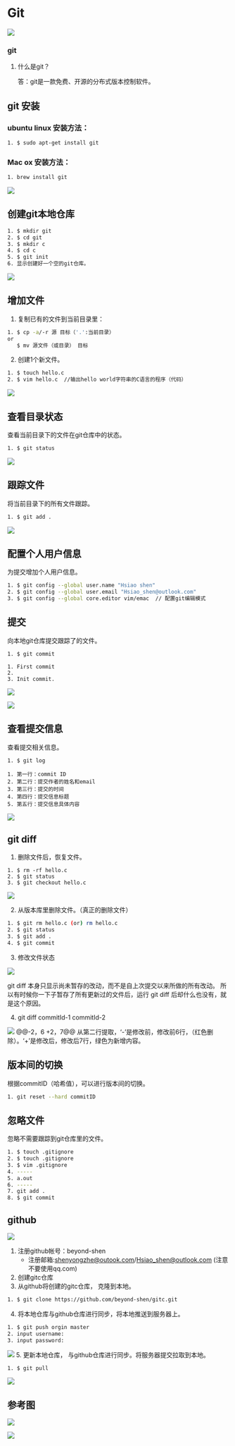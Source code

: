 # Git 
![](https://ss2.bdstatic.com/70cFvnSh_Q1YnxGkpoWK1HF6hhy/it/u=3432955071,2879031477&fm=23&gp=0.jpg)
### git 
1. 什么是git？

      答：git是一款免费、开源的分布式版本控制软件。
## git 安装
### ubuntu linux 安装方法：
```sh
1. $ sudo apt-get install git
```
### Mac ox 安装方法：
```sh
1. brew install git
```
![](http://p1.bqimg.com/1949/f4ee3239fb478b87s.png)
## 创建git本地仓库
```sh
1. $ mkdir git
2. $ cd git
3. $ mkdir c
4. $ cd c
5. $ git init
6. 显示创建好一个空的git仓库。 
```
![](http://i1.piimg.com/1949/ebcb840f705f8ea2s.png)


## 增加文件
1. 复制已有的文件到当前目录里：
```sh
1. $ cp -a/-r 源 目标（'.':当前目录） 
or
   $ mv 源文件（或目录） 目标
```
2. 创建1个新文件。
```sh
1. $ touch hello.c
2. $ vim hello.c  //输出hello world字符串的C语言的程序（代码）
```
![](http://i1.piimg.com/1949/9669b91fafd69810s.png)
## 查看目录状态
查看当前目录下的文件在git仓库中的状态。
```sh
1. $ git status
```
![](http://i1.piimg.com/1949/7ef7de56dc443641s.png)
## 跟踪文件
将当前目录下的所有文件跟踪。
```sh
1. $ git add .
```
![](http://i1.piimg.com/1949/170017fa02a803bcs.png)
## 配置个人用户信息
为提交增加个人用户信息。
```sh
1. $ git config --global user.name "Hsiao shen"
2. $ git config --global user.email "Hsiao_shen@outlook.com"
3. $ git config --global core.editor vim/emac  // 配置git编辑模式
```
## 提交
向本地git仓库提交跟踪了的文件。
```sh
1. $ git commit
```
```
1. First commit
2. 
3. Init commit.
```
![](http://p1.bpimg.com/1949/28e02a748dd14653s.png)

![](http://p1.bpimg.com/1949/d4c33e94132472abs.png)
## 查看提交信息
查看提交相关信息。
```sh
1. $ git log
```
```
1. 第一行：commit ID
2. 第二行：提交作者的姓名和email
3. 第三行：提交的时间
4. 第四行：提交信息标题
5. 第五行：提交信息具体内容
```
![](http://i1.piimg.com/1949/14f358f7040fd0a0s.png)

## git diff
1. 删除文件后，恢复文件。
```
1. $ rm -rf hello.c
2. $ git status
3. $ git checkout hello.c
```
![](http://p1.bpimg.com/1949/da987f5f36d5655bs.png)

2. 从版本库里删除文件。（真正的删除文件）
```sh
1. $ git rm hello.c (or) rm hello.c
2. $ git status
3. $ git add .
4. $ git commit
```
3. 修改文件状态

![](http://i1.piimg.com/1949/be9c5d8c57195fdds.png)

git diff 本身只显示尚未暂存的改动，而不是自上次提交以来所做的所有改动。 所以有时候你一下子暂存了所有更新过的文件后，运行 git diff 后却什么也没有，就是这个原因。

4. git diff commitId-1 commitId-2

![](http://i1.piimg.com/1949/e28f65d9578ce778s.png)
@@-2，6 +2，7@@
从第二行提取，‘-’是修改前，修改前6行，（红色删除）。‘+’是修改后，修改后7行，绿色为新增内容。
## 版本间的切换
根据commitID（哈希值），可以进行版本间的切换。
```sh
1. git reset --hard commitID
```
## 忽略文件
忽略不需要跟踪到git仓库里的文件。
```sh
1. $ touch .gitignore
2. $ touch .gitignore
3. $ vim .gitignore
4. -----
5. a.out
6. -----
7. git add .
8. $ git commit
```
## github
![](https://timgsa.baidu.com/timg?image&quality=80&size=b9999_10000&sec=1489501082783&di=b904631605fb95c3297a6585c50e72c8&imgtype=0&src=http%3A%2F%2F7xil0e.com1.z0.glb.clouddn.com%2Fteacher%2F55360816dfddb.png)

1. 注册github帐号：beyond-shen
   * 注册邮箱:shenyongzhe@outook.com/Hsiao_shen@outlook.com (注意不要使用qq.com)
2. 创建gitc仓库
3. 从github将创建的gitc仓库， 克隆到本地。
```sh
1. $ git clone https://github.com/beyond-shen/gitc.git
```
4. 将本地仓库与github仓库进行同步，将本地推送到服务器上。
```sh
1. $ git push orgin master
2. input username:
3. input password:
```
![](http://p1.bpimg.com/1949/f4f9b7a81f5794ffs.png)
5. 更新本地仓库， 与github仓库进行同步。将服务器提交拉取到本地。
```sh
1. $ git pull
```
![](http://p1.bpimg.com/1949/b78564340c56f267s.png)

## 参考图

![](https://timgsa.baidu.com/timg?image&quality=80&size=b9999_10000&sec=1489500476643&di=b5be43576b26a23d57b8d3b7553c072b&imgtype=0&src=http%3A%2F%2Fwww.uml.org.cn%2Fpzgl%2Fimages%2F2012113023.png)

![](https://timgsa.baidu.com/timg?image&quality=80&size=b9999_10000&sec=1489501380315&di=9375badd0f74935dbd36a77f06dc8739&imgtype=0&src=http%3A%2F%2Fwww.114390.com%2Fupload_article%2Ffile_images%2Farticle%2F201409%2Fgit_big_jb51.jpg)

